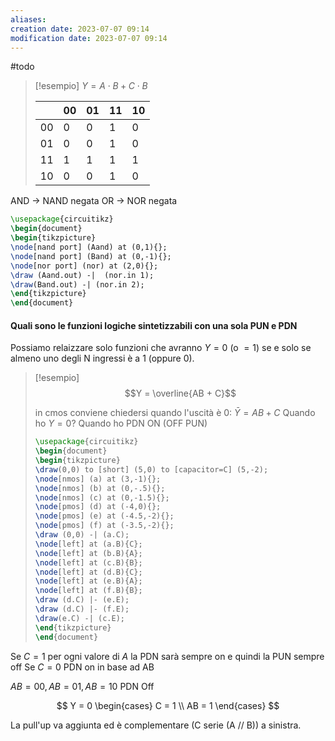 ```yaml
---
aliases: 
creation date: 2023-07-07 09:14
modification date: 2023-07-07 09:14
---
```


#todo 

>[!esempio]
> $Y =A \cdot B + C \cdot B$
>
>|     | 00  | 01  | 11  | 10  |
>| --- | --- | --- | --- | --- |
>| 00  | 0   | 0   | 1   | 0   |
>| 01  | 0   | 0   | 1   | 0   |
>| 11  | 1   | 1   | 1   | 1   |
>| 10  | 0   | 0   | 1   | 0    |


AND -> NAND negata
OR -> NOR negata

```tikz
\usepackage{circuitikz}
\begin{document}
\begin{tikzpicture}
\node[nand port] (Aand) at (0,1){};
\node[nand port] (Band) at (0,-1){};
\node[nor port] (nor) at (2,0){};
\draw (Aand.out) -|  (nor.in 1);
\draw(Band.out) -| (nor.in 2);
\end{tikzpicture}
\end{document}
```

#### Quali sono le funzioni logiche sintetizzabili con una sola PUN e PDN

Possiamo relaizzare solo funzioni che avranno $Y= 0$ (o $=1$) se e solo se almeno uno degli N ingressi è a 1 (oppure 0).


>[!esempio]
>$$Y = \overline{AB + C}$$
>
>in cmos conviene chiedersi quando l'uscità è 0: $\bar{Y}=AB + C$
>Quando ho $Y = 0$?
>Quando ho PDN ON (OFF PUN)
>
>```tikz
>\usepackage{circuitikz}
>\begin{document}
>\begin{tikzpicture}
>\draw(0,0) to [short] (5,0) to [capacitor=C] (5,-2); 
>\node[nmos] (a) at (3,-1){};
>\node[nmos] (b) at (0,-.5){};
>\node[nmos] (c) at (0,-1.5){};
>\node[pmos] (d) at (-4,0){};
>\node[pmos] (e) at (-4.5,-2){};
>\node[pmos] (f) at (-3.5,-2){};
>\draw (0,0) -| (a.C);
>\node[left] at (a.B){C};
>\node[left] at (b.B){A};
>\node[left] at (c.B){B};
>\node[left] at (d.B){C};
>\node[left] at (e.B){A};
>\node[left] at (f.B){B};
>\draw (d.C) |- (e.E);
>\draw (d.C) |- (f.E);
>\draw(e.C) -| (c.E);
>\end{tikzpicture}
>\end{document}
>```

Se $C = 1$ per ogni valore di $A$ la PDN sarà sempre on e quindi la PUN sempre off
Se $C = 0$ PDN on in base ad AB

$AB = 00, AB = 01, AB=10$ PDN Off

$$ Y = 0 \begin{cases}
C = 1 \\
AB = 1
\end{cases} $$

La pull'up va aggiunta ed è complementare (C serie (A // B)) a sinistra.